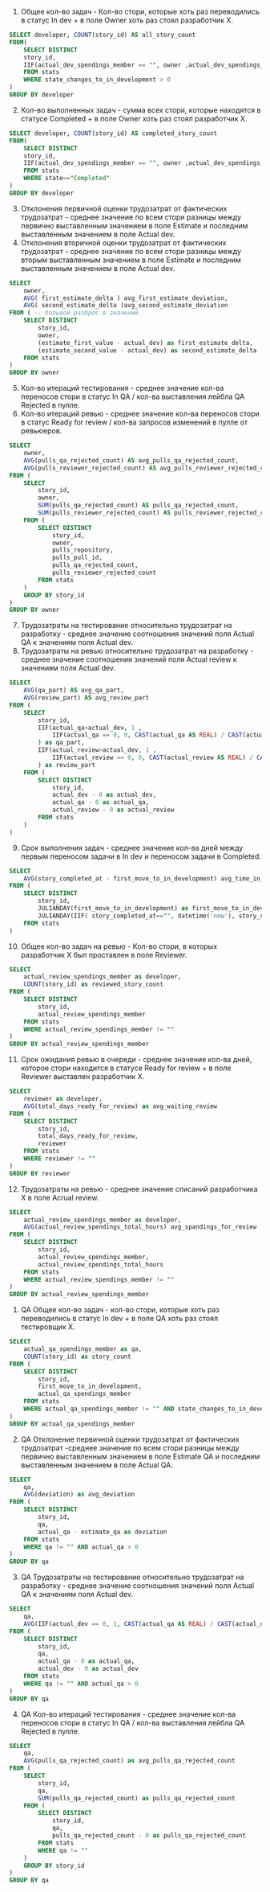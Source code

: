 
1. Общее кол-во задач - Кол-во стори, которые хоть раз переводились в статус In dev + в поле Owner хоть раз стоял разработчик Х.
```sql
SELECT developer, COUNT(story_id) AS all_story_count
FROM(
    SELECT DISTINCT 
    story_id,
    IIF(actual_dev_spendings_member == "", owner ,actual_dev_spendings_member ) AS developer 
    FROM stats
    WHERE state_changes_to_in_development > 0
)
GROUP BY developer
```

2. Кол-во выполненных задач - сумма всех стори, которые находятся в статусе Completed + в поле Owner хоть раз стоял разработчик Х.
```sql
SELECT developer, COUNT(story_id) AS completed_story_count
FROM(
    SELECT DISTINCT 
    story_id,
    IIF(actual_dev_spendings_member == "", owner ,actual_dev_spendings_member ) AS developer
    FROM stats
    WHERE state=="Completed"
)
GROUP BY developer
```

3. Отклонения первичной оценки трудозатрат от фактических трудозатрат - среднее значение по всем стори разницы между первично выставленным значением в поле Estimate и последним выставленным значением в поле Actual dev.
4. Отклонения вторичной оценки трудозатрат от фактических трудозатрат - среднее значение по всем стори разницы между вторым выставленным значением в поле Estimate и последним выставленным значением в поле Actual dev.
```sql
SELECT 
	owner,
    AVG( first_estimate_delta ) avg_first_estimate_deviation,
    AVG( second_estimate_delta )avg_second_estimate_deviation
FROM ( -- большой разброс в значений
    SELECT DISTINCT
        story_id,
		owner,
        (estimate_first_value - actual_dev) as first_estimate_delta,
        (estimate_second_value - actual_dev) as second_estimate_delta
    FROM stats
)
GROUP BY owner
```

5. Кол-во итераций тестирования - среднее значение кол-ва переносов стори в статус In QA / кол-ва выставления лейбла QA Rejected в пулле.
6. Кол-во итераций ревью - среднее значение кол-ва переносов стори в статус Ready for review / кол-ва запросов изменений в пулле от ревьюеров.
```sql
SELECT 
	owner,
    AVG(pulls_qa_rejected_count) AS avg_pulls_qa_rejected_count,
    AVG(pulls_reviewer_rejected_count) AS avg_pulls_reviewer_rejected_count
FROM (
    SELECT 
		story_id,
		owner,
        SUM(pulls_qa_rejected_count) AS pulls_qa_rejected_count,
        SUM(pulls_reviewer_rejected_count) AS pulls_reviewer_rejected_count
    FROM (
        SELECT DISTINCT
            story_id,
			owner,
            pulls_repository,
            pulls_pull_id,
            pulls_qa_rejected_count,
            pulls_reviewer_rejected_count
        FROM stats
    )
    GROUP BY story_id
)
GROUP BY owner
```

7. Трудозатраты на тестирование относительно трудозатрат на разработку - среднее значение соотношения значений поля Actual QA к значениям поля Actual dev.
8. Трудозатраты на ревью относительно трудозатрат на разработку - среднее значение соотношения значений поля Actual review к значениям поля Actual dev.
```sql
SELECT 
    AVG(qa_part) AS avg_qa_part,
    AVG(review_part) AS avg_review_part
FROM (
    SELECT 
        story_id,
        IIF(actual_qa>actual_dev, 1 , 
            IIF(actual_qa == 0, 0, CAST(actual_qa AS REAL) / CAST(actual_dev AS REAL))
        ) as qa_part,
        IIF(actual_review>actual_dev, 1 , 
            IIF(actual_review == 0, 0, CAST(actual_review AS REAL) / CAST(actual_dev AS REAL))
        ) as review_part
    FROM (
        SELECT DISTINCT
            story_id,
            actual_dev - 0 as actual_dev,
            actual_qa - 0 as actual_qa,
            actual_review - 0 as actual_review
        FROM stats
    )
)
```

9. Срок выполнения задач - среднее значение кол-ва дней между первым переносом задачи в In dev и переносом задачи в Completed.
```sql
SELECT 
    AVG(story_completed_at - first_move_to_in_development) avg_time_in_dev
FROM (
    SELECT DISTINCT
        story_id,
        JULIANDAY(first_move_to_in_development) as first_move_to_in_development,
        JULIANDAY(IIF( story_completed_at=="", datetime('now'), story_completed_at)) as story_completed_at
    FROM stats
)
```

10. Общее кол-во задач на ревью - Кол-во стори, в которых разработчик Х был проставлен в поле Reviewer.
```sql
SELECT 
    actual_review_spendings_member as developer,
    COUNT(story_id) as reviewed_story_count
FROM (
    SELECT DISTINCT
        story_id,
        actual_review_spendings_member
    FROM stats
    WHERE actual_review_spendings_member != ""
)
GROUP BY actual_review_spendings_member
```

11. Срок ожидания ревью в очереди - среднее значение кол-ва дней, которое стори находится в статусе Ready for review + в поле Reviewer выставлен разработчик Х.
```sql
SELECT 
	reviewer as developer,
	AVG(total_days_ready_for_review) as avg_waiting_review
FROM (
	SELECT DISTINCT
		story_id,
		total_days_ready_for_review,
		reviewer
	FROM stats
	WHERE reviewer != ""
)
GROUP BY reviewer
```

12. Трудозатраты на ревью - среднее значение списаний разработчика Х в поле Acrual review.
```sql
SELECT 
	actual_review_spendings_member as developer,
	AVG(actual_review_spendings_total_hours) avg_spandings_for_review
FROM (
	SELECT DISTINCT
		story_id,
		actual_review_spendings_member,
		actual_review_spendings_total_hours
	FROM stats
	WHERE actual_review_spendings_member != ""
)
GROUP BY actual_review_spendings_member
```

1. QA Общее кол-во задач - кол-во стори, которые хоть раз переводились в статус In dev + в поле QA хоть раз стоял тестировщик Х.
```sql
SELECT 
	actual_qa_spendings_member as qa,
	COUNT(story_id) as story_count
FROM (
	SELECT DISTINCT
		story_id,
		first_move_to_in_development,
		actual_qa_spendings_member
	FROM stats
	WHERE actual_qa_spendings_member != "" AND state_changes_to_in_development > 0
)
GROUP BY actual_qa_spendings_member
```

2. QA Отклонение первичной оценки трудозатрат от фактических трудозатрат -среднее значение по всем стори разницы между первично выставленным значением в поле Estimate QA и последним выставленным значением в поле Actual QA.
```sql
SELECT 
	qa,
	AVG(deviation) as avg_deviation
FROM (
	SELECT DISTINCT
		story_id,
		qa,
		actual_qa - estimate_qa as deviation
	FROM stats
	WHERE qa != "" AND actual_qa > 0
)
GROUP BY qa
```

3. QA Трудозатраты на тестирование относительно трудозатрат на разработку -  среднее значение соотношения значений поля Actual QA к значениям поля Actual dev.
```sql
SELECT
	qa,
	AVG(IIF(actual_dev == 0, 1, CAST(actual_qa AS REAL) / CAST(actual_dev AS REAL))) as avg_qa_part
FROM (
	SELECT DISTINCT
		story_id,
		qa,
		actual_qa - 0 as actual_qa,
		actual_dev - 0 as actual_dev
	FROM stats
	WHERE qa != "" AND actual_qa > 0
)
GROUP BY qa
```

4. QA Кол-во итераций тестирования - среднее значение кол-ва переносов стори в статус In QA / кол-ва выставления лейбла QA Rejected в пулле.
```sql
SELECT 
	qa,
	AVG(pulls_qa_rejected_count) as avg_pulls_qa_rejected_count
FROM (
	SELECT 
		story_id,
		qa,
		SUM(pulls_qa_rejected_count) as pulls_qa_rejected_count
	FROM (
		SELECT DISTINCT
			story_id,
			qa,
			pulls_qa_rejected_count - 0 as pulls_qa_rejected_count
		FROM stats
		WHERE qa != ""
	)
	GROUP BY story_id
)
GROUP BY qa
```
